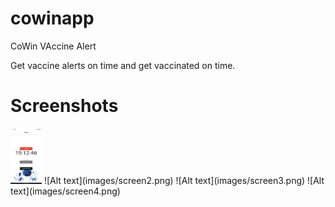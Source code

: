 # cowinapp

CoWin VAccine Alert

Get vaccine alerts on time and get vaccinated on time.

# Screenshots

<img src="images/screen1.png" width="50">
![Alt text](images/screen2.png)
![Alt text](images/screen3.png)
![Alt text](images/screen4.png)

